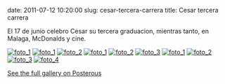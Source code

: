 date: 2011-07-12 10:20:00
slug: cesar-tercera-carrera
title: Cesar tercera carrera

    

El 17 de junio celebro Cesar su tercera graduacion, mientras tanto, en Malaga, McDonalds y cine.

[![foto_1][1]][1]
[![foto_1][1]][1]
[![foto_2][2]][2]
[![foto_1][1]][1]
[![foto_2][2]][2]
[![foto_3][3]][3]
[![foto_1][1]][1]
[![foto_2][2]][2]
[![foto_3][3]][3]
[![foto_4][4]][4]

[See the full gallery on Posterous](http://papito.posterous.com/cesar-tercera-carrera)

  

[1]: file:///Users/jjdenis/jjdenis.github.com/static/2011-07-12-cesar-tercera-carrera_foto1.jpg
[2]: file:///Users/jjdenis/jjdenis.github.com/static/2011-07-12-cesar-tercera-carrera_foto1.jpg
[3]: file:///Users/jjdenis/jjdenis.github.com/static/2011-07-12-cesar-tercera-carrera_foto1.jpg
[4]: file:///Users/jjdenis/jjdenis.github.com/static/2011-07-12-cesar-tercera-carrera_foto1.jpg
